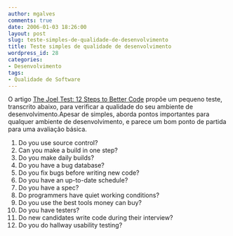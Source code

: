 ```yaml
---
author: mgalves
comments: true
date: 2006-01-03 18:26:00
layout: post
slug: teste-simples-de-qualidade-de-desenvolvimento
title: Teste simples de qualidade de desenvolvimento
wordpress_id: 28
categories:
- Desenvolvimento
tags:
- Qualidade de Software
---
```


O artigo   [The Joel Test: 12 Steps to Better Code](http://www.joelonsoftware.com/articles/fog0000000043.html) propõe um pequeno teste, transcrito abaixo, para verificar a qualidade do seu ambiente de desenvolvimento.Apesar de simples, aborda pontos importantes para qualquer ambiente de desenvolvimento, e parece um bom ponto de partida para uma avaliação básica.

1. Do you use source control?
2. Can you make a build in one step?
3. Do you make daily builds?
4. Do you have a bug database?
5. Do you fix bugs before writing new code?
6. Do you have an up-to-date schedule?
7. Do you have a spec?
8. Do programmers have quiet working conditions?
9. Do you use the best tools money can buy?
10. Do you have testers?
11. Do new candidates write code during their interview?
12. Do you do hallway usability testing?


